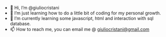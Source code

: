 - 👋 Hi, I’m @giuliocristani
- 👀 I’m just learning how to do a little bit of coding for my personal growth.
- 🌱 I’m currently learning some javascript, html and interaction with sql database.
- 📫 How to reach me, you can email me @ giuliocristani@gmail.com

<!---
giuliocristani/giuliocristani is a ✨ special ✨ repository because its `README.md` (this file) appears on your GitHub profile.
You can click the Preview link to take a look at your changes.
--->
